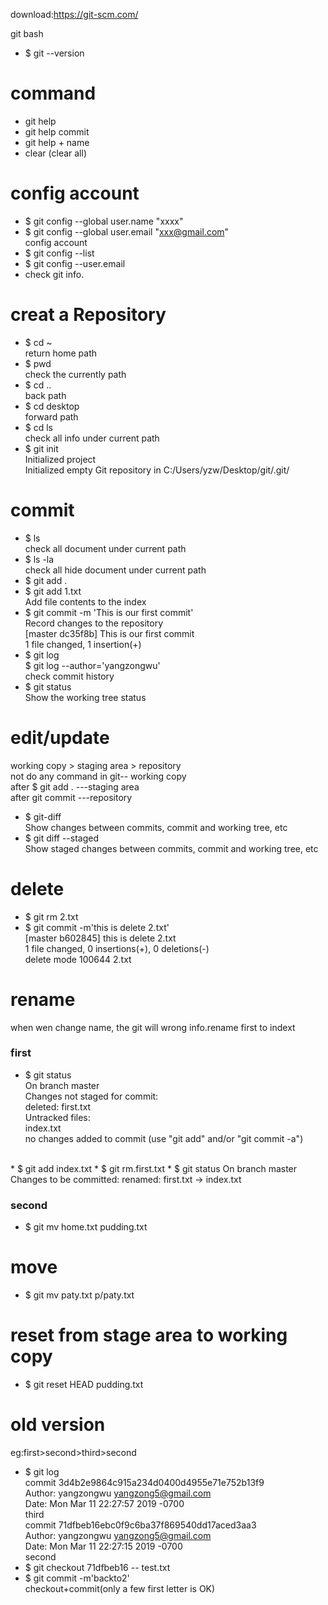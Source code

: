 download:https://git-scm.com/  

git bash  
* $ git --version  

# command  
* git help  
* git help commit  
* git help + name  
* clear (clear all)

# config account  
* $ git config --global user.name "xxxx"  
* $ git config --global user.email "xxx@gmail.com"  
   config account   
* $ git config --list    
* $ git config --user.email  
* check git info. 

# creat a Repository  
* $ cd ~  
return home path  
*   $ pwd   
check the currently path 
*   $ cd ..  
back path  
* $ cd desktop   
forward path    
* $ cd ls  
check all info under current path  
* $ git init  
Initialized project  
Initialized empty Git repository in C:/Users/yzw/Desktop/git/.git/  


# commit
* $ ls  
check all document under current path   
* $ ls -la    
check all hide document under current path  
* $ git add .    
* $ git add 1.txt  
Add file contents to the index   
* $ git commit -m 'This is our first commit'   
Record changes to the repository   
[master dc35f8b] This is our first commit  
 1 file changed, 1 insertion(+)  
* $ git log  
$ git log --author='yangzongwu'  
check commit history  
* $ git status  
Show the working tree status  


# edit/update
working copy > staging area > repository  
not do any command in git-- working copy  
after $ git add .  ---staging area  
after git commit   ---repository  

* $ git-diff  
Show changes between commits, commit and working tree, etc  
* $ git diff --staged  
Show staged changes between commits, commit and working tree, etc  


# delete   
* $ git rm 2.txt   
* $ git commit -m'this is delete 2.txt'  
[master b602845] this is delete 2.txt  
 1 file changed, 0 insertions(+), 0 deletions(-)  
 delete mode 100644 2.txt  

# rename  
when wen change name, the git will wrong info.rename first to indext    
### first   
* $ git status  
On branch master  
Changes not staged for commit:   
        deleted:    first.txt  
Untracked files:  
        index.txt   
no changes added to commit (use "git add" and/or "git commit -a")  
<br />
* $ git add index.txt  
* $ git rm.first.txt  
* $ git status  
On branch master  
Changes to be committed:  
        renamed:    first.txt -> index.txt  

### second  
* $ git mv home.txt pudding.txt 

# move
* $ git mv paty.txt p/paty.txt  

# reset from stage area to working copy
* $ git reset HEAD pudding.txt  

# old version  
eg:first>second>third>second  
* $ git log  
commit 3d4b2e9864c915a234d0400d4955e71e752b13f9  
Author: yangzongwu <yangzong5@gmail.com>  
Date:   Mon Mar 11 22:27:57 2019 -0700  
    third  
commit 71dfbeb16ebc0f9c6ba37f869540dd17aced3aa3  
Author: yangzongwu <yangzong5@gmail.com>  
Date:   Mon Mar 11 22:27:15 2019 -0700  
    second  
* $  git checkout  71dfbeb16 -- test.txt  
* $ git commit -m'backto2'  
checkout+commit(only a few first letter is OK)
